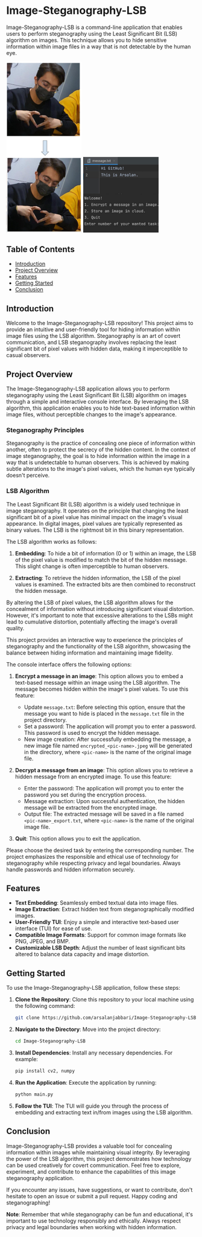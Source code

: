 # Image-Steganography-LSB

Image-Steganography-LSB is a command-line application that enables users to perform steganography using the Least Significant Bit (LSB) algorithm on images. This technique allows you to hide sensitive information within image files in a way that is not detectable by the human eye.

<img src="outcome.png" alt="drawing" width="200"/>
<img src="message-intro.png" alt="drawing" width="200"/>

## Table of Contents

- [Introduction](#introduction)
- [Project Overview](#project-overview)
- [Features](#features)
- [Getting Started](#getting-started)
- [Conclusion](#conclusion)

## Introduction

Welcome to the Image-Steganography-LSB repository! This project aims to provide an intuitive and user-friendly tool for hiding information within image files using the LSB algorithm. Steganography is an art of covert communication, and LSB steganography involves replacing the least significant bit of pixel values with hidden data, making it imperceptible to casual observers.


## Project Overview

The Image-Steganography-LSB application allows you to perform steganography using the Least Significant Bit (LSB) algorithm on images through a simple and interactive console interface. By leveraging the LSB algorithm, this application enables you to hide text-based information within image files, without perceptible changes to the image's appearance.

### Steganography Principles

Steganography is the practice of concealing one piece of information within another, often to protect the secrecy of the hidden content. In the context of image steganography, the goal is to hide information within the image in a way that is undetectable to human observers. This is achieved by making subtle alterations to the image's pixel values, which the human eye typically doesn't perceive.

### LSB Algorithm

The Least Significant Bit (LSB) algorithm is a widely used technique in image steganography. It operates on the principle that changing the least significant bit of a pixel value has minimal impact on the image's visual appearance. In digital images, pixel values are typically represented as binary values. The LSB is the rightmost bit in this binary representation.

The LSB algorithm works as follows:

1. **Embedding**: To hide a bit of information (0 or 1) within an image, the LSB of the pixel value is modified to match the bit of the hidden message. This slight change is often imperceptible to human observers.

2. **Extracting**: To retrieve the hidden information, the LSB of the pixel values is examined. The extracted bits are then combined to reconstruct the hidden message.

By altering the LSB of pixel values, the LSB algorithm allows for the concealment of information without introducing significant visual distortion. However, it's important to note that excessive alterations to the LSBs might lead to cumulative distortion, potentially affecting the image's overall quality.

This project provides an interactive way to experience the principles of steganography and the functionality of the LSB algorithm, showcasing the balance between hiding information and maintaining image fidelity.

The console interface offers the following options:

1. **Encrypt a message in an image**: This option allows you to embed a text-based message within an image using the LSB algorithm. The message becomes hidden within the image's pixel values. To use this feature:

   - Update `message.txt`: Before selecting this option, ensure that the message you want to hide is placed in the `message.txt` file in the project directory.
   - Set a password: The application will prompt you to enter a password. This password is used to encrypt the hidden message.
   - New image creation: After successfully embedding the message, a new image file named `encrypted_<pic-name>.jpeg` will be generated in the directory, where `<pic-name>` is the name of the original image file.

2. **Decrypt a message from an image**: This option allows you to retrieve a hidden message from an encrypted image. To use this feature:

   - Enter the password: The application will prompt you to enter the password you set during the encryption process.
   - Message extraction: Upon successful authentication, the hidden message will be extracted from the encrypted image.
   - Output file: The extracted message will be saved in a file named `<pic-name>_export.txt`, where `<pic-name>` is the name of the original image file.

3. **Quit**: This option allows you to exit the application.

Please choose the desired task by entering the corresponding number. The project emphasizes the responsible and ethical use of technology for steganography while respecting privacy and legal boundaries. Always handle passwords and hidden information securely.

## Features

- **Text Embedding**: Seamlessly embed textual data into image files.
- **Image Extraction**: Extract hidden text from steganographically modified images.
- **User-Friendly TUI**: Enjoy a simple and interactive text-based user interface (TUI) for ease of use.
- **Compatible Image Formats**: Support for common image formats like PNG, JPEG, and BMP.
- **Customizable LSB Depth**: Adjust the number of least significant bits altered to balance data capacity and image distortion.

## Getting Started

To use the Image-Steganography-LSB application, follow these steps:

1. **Clone the Repository**: Clone this repository to your local machine using the following command:

   ```bash
   git clone https://github.com/arsalanjabbari/Image-Steganography-LSB.git
   ```

2. **Navigate to the Directory**: Move into the project directory:

   ```bash
   cd Image-Steganography-LSB
   ```

3. **Install Dependencies**: Install any necessary dependencies. For example:

   ```bash
   pip install cv2, numpy
   ```

4. **Run the Application**: Execute the application by running:

   ```bash
   python main.py
   ```

5. **Follow the TUI**: The TUI will guide you through the process of embedding and extracting text in/from images using the LSB algorithm.

## Conclusion

Image-Steganography-LSB provides a valuable tool for concealing information within images while maintaining visual integrity. By leveraging the power of the LSB algorithm, this project demonstrates how technology can be used creatively for covert communication. Feel free to explore, experiment, and contribute to enhance the capabilities of this image steganography application.

If you encounter any issues, have suggestions, or want to contribute, don't hesitate to open an issue or submit a pull request. Happy coding and steganographing!

**Note**: Remember that while steganography can be fun and educational, it's important to use technology responsibly and ethically. Always respect privacy and legal boundaries when working with hidden information.